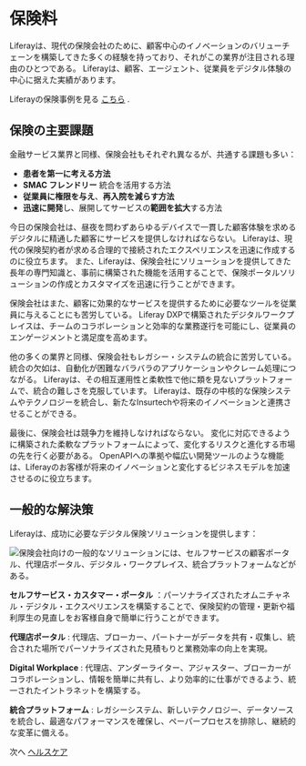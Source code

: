 # 保険料

Liferayは、現代の保険会社のために、顧客中心のイノベーションのバリューチェーンを構築してきた多くの経験を持っており、それがこの業界が注目される理由のひとつである。 Liferayは、顧客、エージェント、従業員をデジタル体験の中心に据えた実績があります。

Liferayの保険事例を見る [こちら](https://www.liferay.com/resources/case-studies?industries=insurance) .

## 保険の主要課題

金融サービス業界と同様、保険会社もそれぞれ異なるが、共通する課題も多い：

* **患者を第一に考える方法**
* **SMAC フレンドリー** 統合を活用する方法
* **従業員に権限を与え**、**再入院を減らす方法**
* **迅速に開発**し、展開してサービスの**範囲を拡大**する方法

今日の保険会社は、昼夜を問わずあらゆるデバイスで一貫した顧客体験を求めるデジタルに精通した顧客にサービスを提供しなければならない。 Liferayは、現代の保険契約者が求める合理的で接続されたエクスペリエンスを迅速に作成するのに役立ちます。 また、Liferayは、保険会社にソリューションを提供してきた長年の専門知識と、事前に構築された機能を活用することで、保険ポータルソリューションの作成とカスタマイズを迅速に行うことができます。

保険会社はまた、顧客に効果的なサービスを提供するために必要なツールを従業員に与えることにも苦労している。 Liferay DXPで構築されたデジタルワークプレイスは、チームのコラボレーションと効率的な業務遂行を可能にし、従業員のエンゲージメントと満足度を高めます。

他の多くの業界と同様、保険会社もレガシー・システムの統合に苦労している。 統合の欠如は、自動化が困難なバラバラのアプリケーションやクレーム処理につながる。 Liferayは、その相互運用性と柔軟性で他に類を見ないプラットフォームで、統合の難しさを克服しています。 Liferayは、既存の中核的な保険システムやテクノロジーを統合し、新たなInsurtechや将来のイノベーションと連携させることができる。

最後に、保険会社は競争力を維持しなければならない。 変化に対応できるように構築された柔軟なプラットフォームによって、変化するリスクと進化する市場の先を行く必要がある。 OpenAPIへの準拠や幅広い開発ツールのような機能は、Liferayのお客様が将来のイノベーションと変化するビジネスモデルを加速させるのに役立ちます。

## 一般的な解決策

Liferayは、成功に必要なデジタル保険ソリューションを提供します：

![保険会社向けの一般的なソリューションには、セルフサービスの顧客ポータル、代理店ポータル、デジタル・ワークプレイス、統合プラットフォームなどがある。](./insurance/images/01.png)

**セルフサービス・カスタマー・ポータル** ：パーソナライズされたオムニチャネル・デジタル・エクスペリエンスを構築することで、保険契約の管理・更新や福利厚生の見直しをお客様自身で簡単に行うことができます。

**代理店ポータル** : 代理店、ブローカー、パートナーがデータを共有・収集し、統合された場所でパーソナライズされた見積もりと業務効率の向上を実現。

**Digital Workplace** : 代理店、アンダーライター、アジャスター、ブローカーがコラボレーションし、情報を簡単に共有し、より効率的に仕事ができるよう、統一されたイントラネットを構築する。

**統合プラットフォーム** : レガシーシステム、新しいテクノロジー、データソースを統合し、最適なパフォーマンスを確保し、ペーパープロセスを排除し、継続的な変革に備える。

次へ [ヘルスケア](./healthcare.md)
